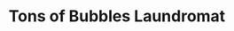 ---
title: "Tons of Bubbles Laundromat"
url: /pacifica/tons-of-bubbles-laundromat/
shop: laundry
---